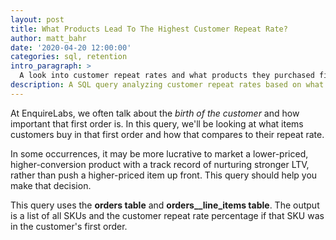 ```yaml
---
layout: post
title: What Products Lead To The Highest Customer Repeat Rate?
author: matt_bahr
date: '2020-04-20 12:00:00'
categories: sql, retention
intro_paragraph: >
  A look into customer repeat rates and what products they purchased first. 
description: A SQL query analyzing customer repeat rates based on what products they purchased first.
---
```


At EnquireLabs, we often talk about the *birth of the customer* and how important that first order is. In this query, we'll be looking at what items customers buy in that first order and how that compares to their repeat rate. 

In some occurrences, it may be more lucrative to market a lower-priced, higher-conversion product with a track record of nurturing stronger LTV, rather than push a higher-priced item up front. This query should help you make that decision.

This query uses the **orders table** and **orders__line_items table**. The output is a list of all SKUs and the customer repeat rate percentage if that SKU was in the customer's first order.

<script src="https://gist.github.com/mattrbahr/44f8e0880bb4b7e63815555996b0931f.js"></script>